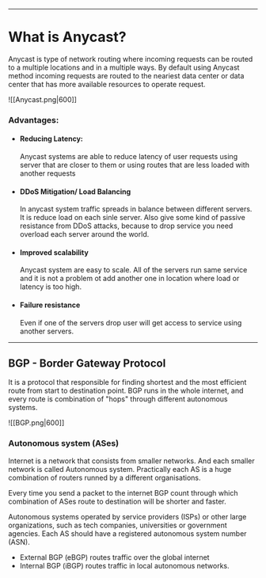***
# What is Anycast? 

Anycast is type of network routing where incoming requests can be routed to a multiple locations and in a multiple ways. By default using Anycast method incoming requests are routed to the neariest data center or data center that has more available resources to operate request.

![[Anycast.png|600]]

### Advantages:

- #### Reducing Latency:
	 Anycast systems are able to reduce latency of user requests using server that are closer to them or using routes that are less loaded with another requests

- #### DDoS Mitigation/ Load Balancing
	 In anycast system traffic spreads in balance between different servers. It is reduce load on each sinle server. Also give some kind of passive resistance from DDoS attacks, because to drop service you need overload each server around the world.

- #### Improved scalability 
	 Anycast system are easy to scale. All of the servers run same service and it is not a problem ot add another one in location where load or latency is too high.

- ####  Failure resistance
	 Even if one of the servers drop user will get access to service using another servers. 
---

## BGP - Border Gateway Protocol

It is a protocol that responsible for finding shortest and the most efficient route from start to destination point. BGP runs in the whole internet, and every route is combination of "hops" through different autonomous systems.

![[BGP.png|600]]

### Autonomous system (ASes)

Internet is a network that consists from smaller networks. And each smaller network is called Autonomous system. Practically each AS is a huge combination of routers runned by a different organisations.

Every time you send a packet to the internet BGP count through which combination of ASes route to destination will be shorter and faster.

Autonomous systems operated by service providers (ISPs) or other large organizations, such as tech companies, universities or government agencies. Each AS should have a registered autonomous system number (ASN). 

- External BGP (eBGP) routes traffic over the global internet
- Internal BGP (iBGP) routes traffic in local autonomous networks.
 
